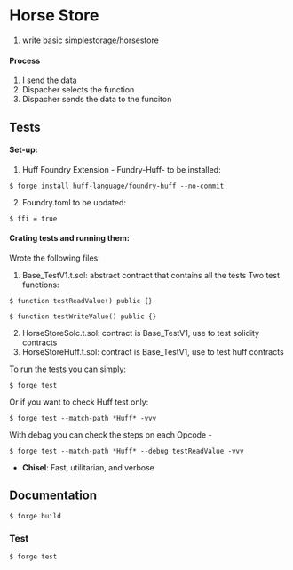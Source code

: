 # Horse Store
1. write basic simplestorage/horsestore

#### Process
1. I send the data
2. Dispacher selects the function
3. Dispacher sends the data to the funciton

## Tests
#### Set-up:
1. Huff Foundry Extension - Fundry-Huff- to be installed:
```shell
$ forge install huff-language/foundry-huff --no-commit
```
2. Foundry.toml to be updated: 
```shell
$ ffi = true
```
#### Crating tests and running them:
Wrote the following files:
1. Base_TestV1.t.sol: abstract contract that contains all the tests
Two test functions:
```shell
$ function testReadValue() public {}
```
```shell
$ function testWriteValue() public {}
```

2. HorseStoreSolc.t.sol: contract is Base_TestV1, use to test solidity contracts
3. HorseStoreHuff.t.sol: contract is Base_TestV1, use to test huff contracts

To run the tests you can simply:
```shell
$ forge test
```
Or if you want to check Huff test only:
```shell
$ forge test --match-path *Huff* -vvv
```
With debag you can check the steps on each Opcode - 
```shell
$ forge test --match-path *Huff* --debug testReadValue -vvv
```





-   **Chisel**: Fast, utilitarian, and verbose 
## Documentation


```shell
$ forge build
```

### Test

```shell
$ forge test
```


